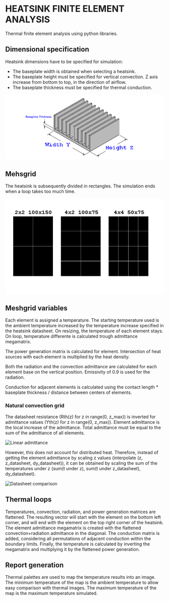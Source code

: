 # HEATSINK FINITE ELEMENT ANALYSIS
Thermal finite element analysis using python libraries.

## Dimensional specification

Heatsink dimensions have to be specified for simulation:
* The baseplate width is obtained when selecting a heatsink.
* The baseplate height must be specified for vertical convection. Z axis increase from bottom to top, in the direction of airflow.
* The baseplate thickness must be specified for thermal conduction.

![Heatsink dimensions](./img/baseplate-dimensions-mbf.png)

## Mehsgrid

The heatsink is subsequently divided in rectangles. The simulation ends when a loop takes too much time.

![Map partititon](./img/meshgrid.png)

## Meshgrid variables

Each element is assigned a temperature. The starting temperature used is the ambient temperature increased by the temperature increase specified in the heatsink datasheet. On resizing, the temperature of each element stays. On loop, temperature differente is calculated trough admittance megamatrix.

The power generation matrix is calculated for element. Intersection of heat sources with each element is multiplied by the heat density.

Both the radiation and the convection admittance are calculated for each element base on the vertical position. Emissivity of 0.9 is used for the radiation.

Conduction for adjacent elements is calculated using the contact length * baseplate thickness / distance between centers of elements.

### Natural convection grid

The datasheet resistance (Rth(z) for z in range(0, z_max)) is inverted for admittance values (Yth(z) for z in range(0, z_max)). Element admittance is the local increase of the admittance. Total admittance must be equal to the sum of the admittance of all elements.

![Linear admittance](./img/linear_admittance.png)

However, this does not account for distributed heat.
Therefore, instead of getting the element adimttance by scaling z values (interpolate (z, z_datasheet, dy_datasheet)), it can be obtained by scaling the sum of the temperatures under z (sum(t under z), sum(t under z_datasheet), dy_datasheet).

![Datasheet comparison](./img/datasheet_comparison.png)

## Thermal loops

Temperatures, convection, radiation, and power generation matrices are flattened. The resulting vector will start with the element on the bottom left corner, and will end with the element on the top right corner of the heatsink.
The element admittance megamatrix is created with the flattened convection+radiation admittance in the diagonal.
The conduction matrix is added, considering all permutations of adjacent conduction within the boundary limits.
Finally, the temperature is calculated by inverting the megamatrix and multiplying it by the flattened power generation.

## Report generation

Thermal palettes are used to map the temperature results into an image. The minimum temperature of the map is the ambient temperature to allow easy comparison with thermal images. The maximum temperature of the map is the maximum temperature simulated.